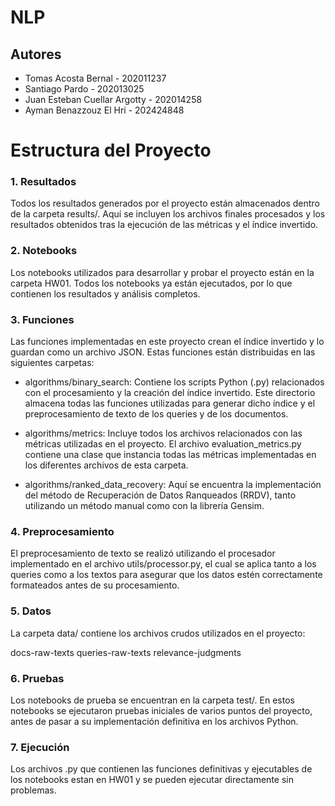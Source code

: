 # NLP

## Autores

* Tomas Acosta Bernal - 202011237
* Santiago Pardo - 202013025
* Juan Esteban Cuellar Argotty - 202014258
* Ayman Benazzouz El Hri - 202424848

# Estructura del Proyecto

### 1. Resultados
Todos los resultados generados por el proyecto están almacenados dentro de la carpeta results/. Aquí se incluyen los archivos finales procesados y los resultados obtenidos tras la ejecución de las métricas y el índice invertido.

### 2. Notebooks
Los notebooks utilizados para desarrollar y probar el proyecto están en la carpeta HW01. Todos los notebooks ya están ejecutados, por lo que contienen los resultados y análisis completos.

### 3. Funciones
Las funciones implementadas en este proyecto crean el índice invertido y lo guardan como un archivo JSON. Estas funciones están distribuidas en las siguientes carpetas:

* algorithms/binary_search: Contiene los scripts Python (.py) relacionados con el procesamiento y la creación del índice invertido. Este directorio almacena todas las funciones utilizadas para generar dicho índice y el preprocesamiento de texto de los queries y de los documentos.

* algorithms/metrics: Incluye todos los archivos relacionados con las métricas utilizadas en el proyecto. El archivo evaluation_metrics.py contiene una clase que instancia todas las métricas implementadas en los diferentes archivos de esta carpeta.

* algorithms/ranked_data_recovery: Aquí se encuentra la implementación del método de Recuperación de Datos Ranqueados (RRDV), tanto utilizando un método manual como con la librería Gensim.

### 4. Preprocesamiento
El preprocesamiento de texto se realizó utilizando el procesador implementado en el archivo utils/processor.py, el cual se aplica tanto a los queries como a los textos para asegurar que los datos estén correctamente formateados antes de su procesamiento.

### 5. Datos
La carpeta data/ contiene los archivos crudos utilizados en el proyecto:

docs-raw-texts
queries-raw-texts
relevance-judgments

### 6. Pruebas
Los notebooks de prueba se encuentran en la carpeta test/. En estos notebooks se ejecutaron pruebas iniciales de varios puntos del proyecto, antes de pasar a su implementación definitiva en los archivos Python.

### 7. Ejecución
Los archivos .py que contienen las funciones definitivas y ejecutables de los notebooks estan en HW01 y se pueden ejecutar directamente sin problemas.
